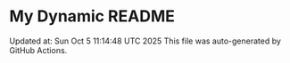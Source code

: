 # My Dynamic README
Updated at: Sun Oct  5 11:14:48 UTC 2025
This file was auto-generated by GitHub Actions.
